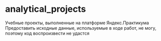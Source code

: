 # analytical_projects
Учебные проекты, выполненные на платформе Яндекс.Практикума
Предоставить исходные данные, используемые в ходе работ, не могу, поэтому код воспроизвести не удастся
